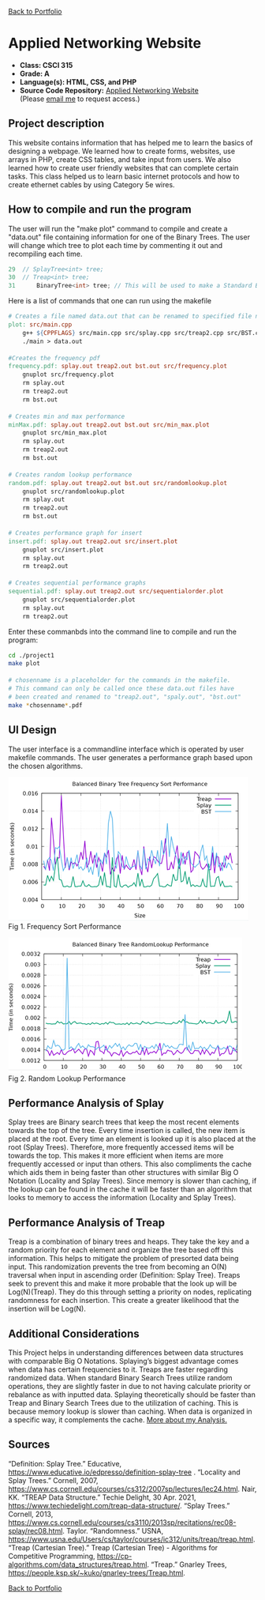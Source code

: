 [Back to Portfolio](./)

Applied Networking Website
===============

-   **Class: CSCI 315** 
-   **Grade: A** 
-   **Language(s): HTML, CSS, and PHP** 
-   **Source Code Repository:** [Applied Networking Website](https://github.com/JoeKauf/Applied-Netowrking-Website)  
    (Please [email me](mailto:jakaufman@csustudent.net?subject=GitHub%20Access) to request access.)

## Project description

This website contains information that has helped me to learn the basics of designing a webpage. We learned how to create forms, websites, use arrays in PHP, create CSS tables, and take input from users. We also learned how to create user friendly websites that can complete certain tasks. This class helped us to learn basic internet protocols and how to create ethernet cables by using Category 5e wires.

## How to compile and run the program

The user will run the "make plot" command to compile and create a "data.out" file containing information for one of the Binary Trees. The user will change which tree to plot each time by commenting it out and recompiling each time.

```main.cpp
29	// SplayTree<int> tree;
30	// Treap<int> tree;
31      BinaryTree<int> tree; // This will be used to make a Standard Binary Tree
```
Here is a list of commands that one can run using the makefile
```makefile
# Creates a file named data.out that can be renamed to specified file name
plot: src/main.cpp 
	g++ ${CPPFLAGS} src/main.cpp src/splay.cpp src/treap2.cpp src/BST.cpp -o main
	./main > data.out

#Creates the frequency pdf
frequency.pdf: splay.out treap2.out bst.out src/frequency.plot
	gnuplot src/frequency.plot
	rm splay.out 
	rm treap2.out 
	rm bst.out 

# Creates min and max performance
minMax.pdf: splay.out treap2.out bst.out src/min_max.plot
	gnuplot src/min_max.plot
	rm splay.out 
	rm treap2.out 
	rm bst.out 

# Creates random lookup performance
random.pdf: splay.out treap2.out bst.out src/randomlookup.plot
	gnuplot src/randomlookup.plot
	rm splay.out 
	rm treap2.out 
	rm bst.out 

# Creates performance graph for insert
insert.pdf: splay.out treap2.out src/insert.plot
	gnuplot src/insert.plot
	rm splay.out 
	rm treap2.out 

# Creates sequential performance graphs
sequential.pdf: splay.out treap2.out src/sequentialorder.plot
	gnuplot src/sequentialorder.plot
	rm splay.out 
	rm treap2.out 
```

Enter these commanbds into the command line to compile and run the program:
```bash
cd ./project1
make plot

# chosenname is a placeholder for the commands in the makefile.
# This command can only be called once these data.out files have 
# been created and renamed to "treap2.out", "spaly.out", "bst.out"
make *chosenname*.pdf
```


## UI Design

The user interface is a commandline interface which is operated by user makefile commands. The user generates a performance graph based upon the chosen algorithms.

![screenshot](images/FreqSort.png)  
Fig 1. Frequency Sort Performance

![screenshot](images/RanLook.png)  
Fig 2. Random Lookup Performance


## Performance Analysis of Splay

  Splay trees are Binary search trees that keep the most recent elements towards the top of the tree. Every time insertion is called, the new item is placed at the root. Every time an element is looked up it is also placed at the root (Splay Trees). Therefore, more frequently accessed items will be towards the top. This makes it more efficient when items are more frequently accessed or input than others. This also compliments the cache which aids them in being faster than other structures with similar Big O Notation (Locality and Splay Trees). Since memory is slower than caching, if the lookup can be found in the cache it will be faster than an algorithm that looks to memory to access the information (Locality and Splay Trees).

## Performance Analysis of Treap

  Treap is a combination of binary trees and heaps. They take the key and a random priority for each element and organize the tree based off this information. This helps to mitigate the problem of presorted data being input. This randomization prevents the tree from becoming an O(N) traversal when input in ascending order (Definition: Splay Tree). Treaps seek to prevent this and make it more probable that the look up will be Log(N)(Treap). They do this through setting a priority on nodes, replicating randomness for each insertion. This create a greater likelihood that the insertion will be Log(N).



## Additional Considerations

  This Project helps in understanding differences between data structures with comparable Big O Notations. Splaying’s biggest advantage comes when data has certain frequencies to it. Treaps are faster regarding randomized data. When standard Binary Search Trees utilize random operations, they are slightly faster in due to not having calculate priority or rebalance as with inputted data. 
  Splaying theoretically should be faster than Treap and Binary Search Trees due to the utilization of caching. This is because memory lookup is slower than caching. When data is organized in a specific way, it complements the cache. [More about my Analysis.](https://github.com/JoeKauf/csci-315-spring-2022/blob/master/project3/Performance%20Comparison%20of%20Splay%20and%20Treap%20Trees.docx)

## Sources

“Definition: Splay Tree.” Educative, https://www.educative.io/edpresso/definition-splay-tree . 
“Locality and Splay Trees.” Cornell, 2007, https://www.cs.cornell.edu/courses/cs312/2007sp/lectures/lec24.html. 
Nair, KK. “TREAP Data Structure.” Techie Delight, 30 Apr. 2021, https://www.techiedelight.com/treap-data-structure/. 
“Splay Trees.” Cornell, 2013, https://www.cs.cornell.edu/courses/cs3110/2013sp/recitations/rec08-splay/rec08.html. 
Taylor. “Randomness.” USNA, https://www.usna.edu/Users/cs/taylor/courses/ic312/units/treap/treap.html. 
“Treap (Cartesian Tree).” Treap (Cartesian Tree) - Algorithms for Competitive Programming, https://cp-algorithms.com/data_structures/treap.html. 
“Treap.” Gnarley Trees, https://people.ksp.sk/~kuko/gnarley-trees/Treap.html. 


[Back to Portfolio](./)
